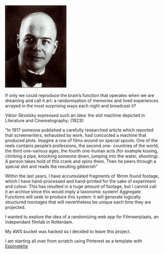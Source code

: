 ![Viktor](https://github.com/helenemartin/filmwerkplaats/blob/master/app/assets/images/Sklovsky.jpg  "Viktor Sklovsky")

If only we could reproduce the brain’s function that operates when we are dreaming and call it art: a randomisation of memories and lived experiences arrayed in the most surprising ways each night and broadcast it?

Viktor Skvolsky expressed such an idea: the slot machine depicted in Literature and Cinematography: (1923):

“In 1917 someone published a carefully researched article which reported that screenwriters, exhausted by work, had concocted a machine that produced plots. 
Imagine a row of films wound on special spools. One of the reels contains people’s professions, the second one- countries of the world, the third one-various ages, the fourth one-human acts (for example kissing, climbing a pipe, knocking someone down, jumping into the water, shooting). A person takes hold of this crank and spins them. Then he peers through a special slot and reads the resulting gibberish”

Within the last years, I have accumulated fragments of 16mm found footage, which I have hand-processed and hand-printed for the sake of experiment and colour. This has resulted in a huge amount of footage, but I cannot call it an archive since this would imply a taxonomic system! Aggregate Functions will seek to produce this system: it will generate logically structured montages that will nevertheless be unique each time they are projected. 

I wanted to explore the idea of a randomizing web app for Filmwerplaats, an independant filmlab in Rotterdam.

My AWS bucket was hacked so I decided to leave this project.

I am starting all over from scratch using Pinterest as a template with [Eppinglette](https://epinglette.herokuapp.com/)

